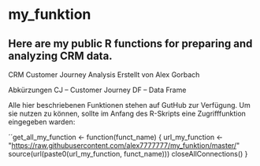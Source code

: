 # my_funktion

## Here are my public R functions for preparing and analyzing CRM data. 
 
 CRM Customer Journey Analysis 
 Erstellt von Alex Gorbach 
 
 Abkürzungen 
 CJ – Customer Journey 
 DF – Data Frame 
 
 Alle hier beschriebenen Funktionen stehen auf GutHub zur Verfügung. Um sie nutzen zu können, sollte im Anfang des R-Skripts eine Zugrifffunktion eingegeben warden: 
 
´´get_all_my_function  <- function(funct_name) {
  url_my_function <- "https://raw.githubusercontent.com/alex7777777/my_funktion/master/"
  source(url(paste0(url_my_function, funct_name)))
  closeAllConnections()
}
